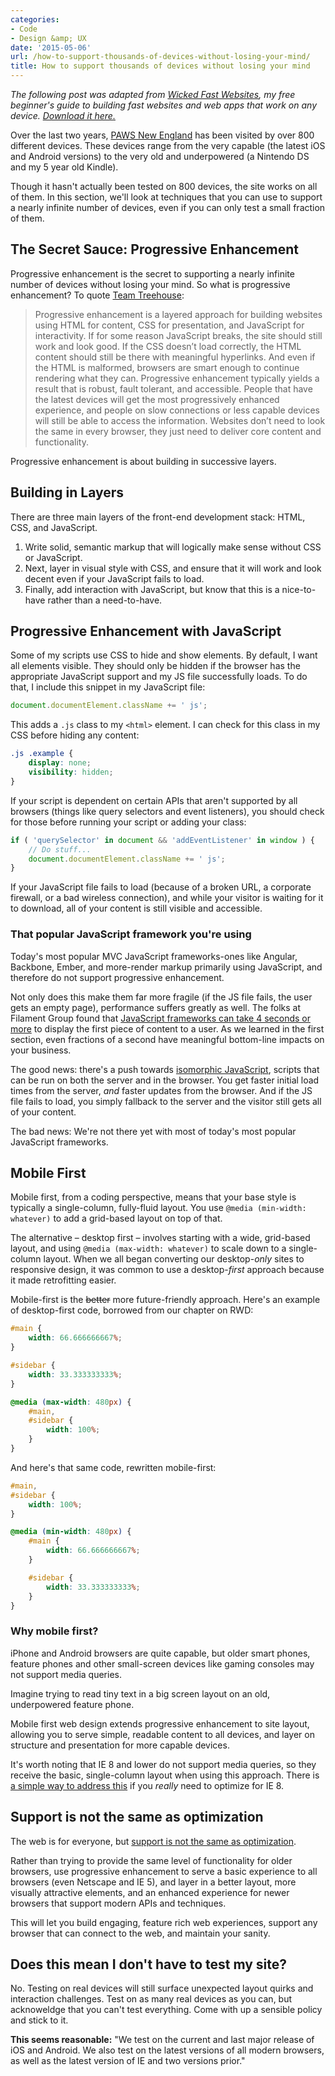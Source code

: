 ```yaml
---
categories:
- Code
- Design &amp; UX
date: '2015-05-06'
url: /how-to-support-thousands-of-devices-without-losing-your-mind/
title: How to support thousands of devices without losing your mind
---
```


*The following post was adapted from [Wicked Fast Websites](/wicked-fast-websites/), my free beginner's guide to building fast websites and web apps that work on any device. [Download it here.](/wicked-fast-websites/)*

Over the last two years, [PAWS New England](http://pawsnewengland.com/) has been visited by over 800 different devices. These devices range from the very capable (the latest iOS and Android versions) to the very old and underpowered (a Nintendo DS and my 5 year old Kindle).

Though it hasn't actually been tested on 800 devices, the site works on all of them. In this section, we'll look at techniques that you can use to support a nearly infinite number of devices, even if you can only test a small fraction of them.

<!--more-->

## The Secret Sauce: Progressive Enhancement

Progressive enhancement is the secret to supporting a nearly infinite number of devices without losing your mind. So what is progressive enhancement? To quote [Team Treehouse](http://blog.teamtreehouse.com/progressive-enhancement-past-present-future):

> Progressive enhancement is a layered approach for building websites using HTML for content, CSS for presentation, and JavaScript for interactivity. If for some reason JavaScript breaks, the site should still work and look good. If the CSS doesn’t load correctly, the HTML content should still be there with meaningful hyperlinks. And even if the HTML is malformed, browsers are smart enough to continue rendering what they can. Progressive enhancement typically yields a result that is robust, fault tolerant, and accessible. People that have the latest devices will get the most progressively enhanced experience, and people on slow connections or less capable devices will still be able to access the information. Websites don’t need to look the same in every browser, they just need to deliver core content and functionality.

Progressive enhancement is about building in successive layers.

## Building in Layers

There are three main layers of the front-end development stack: HTML, CSS, and JavaScript.

1. Write solid, semantic markup that will logically make sense without CSS or JavaScript.
2. Next, layer in visual style with CSS, and ensure that it will work and look decent even if your JavaScript fails to load.
3. Finally, add interaction with JavaScript, but know that this is a nice-to-have rather than a need-to-have.

## Progressive Enhancement with JavaScript

Some of my scripts use CSS to hide and show elements. By default, I want all elements visible. They should only be hidden if the browser has the appropriate JavaScript support and my JS file successfully loads. To do that, I include this snippet in my JavaScript file:

```js
document.documentElement.className += ' js';
```

This adds a `.js` class to my `<html>` element. I can check for this class in my CSS before hiding any content:

```css
.js .example {
	display: none;
	visibility: hidden;
}
```

If your script is dependent on certain APIs that aren't supported by all browsers (things like query selectors and event listeners), you should check for those before running your script or adding your class:

```js
if ( 'querySelector' in document && 'addEventListener' in window ) {
	// Do stuff...
	document.documentElement.className += ' js';
}
```

If your JavaScript file fails to load (because of a broken URL, a corporate firewall, or a bad wireless connection), and while your visitor is waiting for it to download, all of your content is still visible and accessible.

### That popular JavaScript framework you're using

Today's most popular MVC JavaScript frameworks-ones like Angular, Backbone, Ember, and more-render markup primarily using JavaScript, and therefore do not support progressive enhancement.

Not only does this make them far more fragile (if the JS file fails, the user gets an empty page), performance suffers greatly as well. The folks at Filament Group found that [JavaScript frameworks can take 4 seconds or more](http://www.filamentgroup.com/lab/mv-initial-load-times.html) to display the first piece of content to a user. As we learned in the first section, even fractions of a second have meaningful bottom-line impacts on your business.

The good news: there's a push towards [isomorphic JavaScript](http://nerds.airbnb.com/isomorphic-javascript-future-web-apps/), scripts that can be run on both the server and in the browser. You get faster initial load times from the server, *and* faster updates from the browser. And if the JS file fails to load, you simply fallback to the server and the visitor still gets all of your content.

The bad news: We're not there yet with most of today's most popular JavaScript frameworks.

## Mobile First

Mobile first, from a coding perspective, means that your base style is typically a single-column, fully-fluid layout. You use `@media (min-width: whatever)` to add a grid-based layout on top of that.

The alternative – desktop first – involves starting with a wide, grid-based layout, and using `@media (max-width: whatever)` to scale down to a single-column layout. When we all began converting our desktop-*only* sites to responsive design, it was common to use a desktop-*first* approach because it made retrofitting easier.

Mobile-first is the ~~better~~ more future-friendly approach. Here's an example of desktop-first code, borrowed from our chapter on RWD:

```css
#main {
	width: 66.666666667%;
}

#sidebar {
	width: 33.333333333%;
}

@media (max-width: 480px) {
	#main,
	#sidebar {
		width: 100%;
	}
}
```

And here's that same code, rewritten mobile-first:

```css
#main,
#sidebar {
	width: 100%;
}

@media (min-width: 480px) {
	#main {
		width: 66.666666667%;
	}

	#sidebar {
		width: 33.333333333%;
	}
}
```

### Why mobile first?

iPhone and Android browsers are quite capable, but older smart phones, feature phones and other small-screen devices like gaming consoles may not support media queries.

Imagine trying to read tiny text in a big screen layout on an old, underpowered feature phone.

Mobile first web design extends progressive enhancement to site layout, allowing you to serve simple, readable content to all devices, and layer on structure and presentation for more capable devices.

It's worth noting that IE 8 and lower do not support media queries, so they receive the basic, single-column layout when using this approach. There is [a simple way to address this](/mobile-first-and-internet-explorer/) if you *really* need to optimize for IE 8.

## Support is not the same as optimization

The web is for everyone, but [support is not the same as optimization](http://bradfrostweb.com/blog/mobile/support-vs-optimization/).

Rather than trying to provide the same level of functionality for older browsers, use progressive enhancement to serve a basic experience to all browsers (even Netscape and IE 5), and layer in a better layout, more visually attractive elements, and an enhanced experience for newer browsers that support modern APIs and techniques.

This will let you build engaging, feature rich web experiences, support any browser that can connect to the web, and maintain your sanity.

## Does this mean I don't have to test my site?

No. Testing on real devices will still surface unexpected layout quirks and interaction challenges. Test on as many real devices as you can, but acknoweldge that you can't test everything. Come with up a sensible policy and stick to it.

**This seems reasonable:** "We test on the current and last major release of iOS and Android. We also test on the latest versions of all modern browsers, as well as the latest version of IE and two versions prior."
